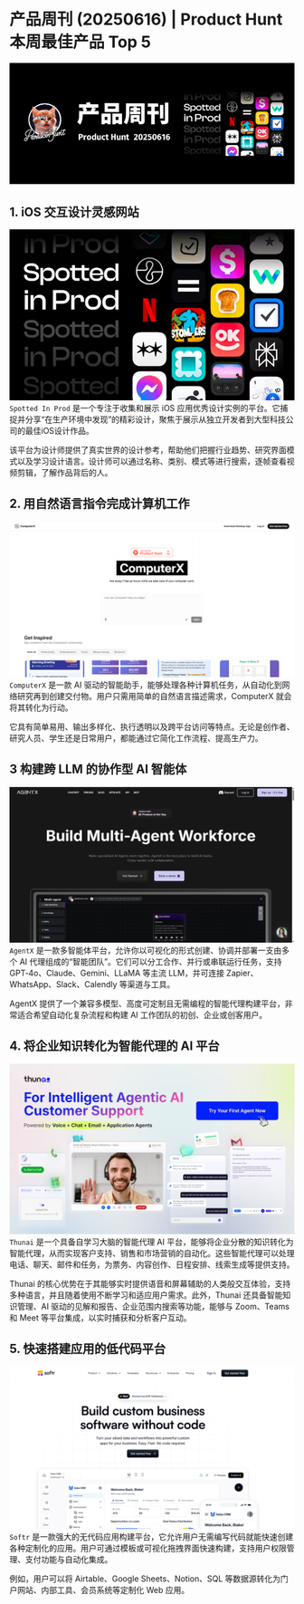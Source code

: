 # 产品周刊 (20250616) | Product Hunt 本周最佳产品 Top 5

![](../../attachments/每周热门项目汇总%20(1).png)

## 1. iOS 交互设计灵感网站
![](../../attachments/Pasted%20image%2020250625221841.png)
`Spotted In Prod` 是一个专注于收集和展示 iOS 应用优秀设计实例的平台。它捕捉并分享“在生产环境中发现”的精彩设计，聚焦于展示从独立开发者到大型科技公司的最佳iOS设计作品。

该平台为设计师提供了真实世界的设计参考，帮助他们把握行业趋势、研究界面模式以及学习设计语言。设计师可以通过名称、类别、模式等进行搜索，逐帧查看视频剪辑，了解作品背后的人。

## 2. 用自然语言指令完成计算机工作
![](../../attachments/Pasted%20image%2020250625222344.png)
`ComputerX` 是一款 AI 驱动的智能助手，能够处理各种计算机任务，从自动化到网络研究再到创建交付物。用户只需用简单的自然语言描述需求，ComputerX 就会将其转化为行动。

它具有简单易用、输出多样化、执行透明以及跨平台访问等特点。无论是创作者、研究人员、学生还是日常用户，都能通过它简化工作流程、提高生产力。


## 3 构建跨 LLM 的协作型 AI 智能体
![](../../attachments/Pasted%20image%2020250625222844.png)
`AgentX` 是一款多智能体平台，允许你以可视化的形式创建、协调并部署一支由多个 AI 代理组成的“智能团队”。它们可以分工合作、并行或串联运行任务，支持 GPT‑4o、Claude、Gemini、LLaMA 等主流 LLM，并可连接 Zapier、WhatsApp、Slack、Calendly 等渠道与工具。

AgentX 提供了一个兼容多模型、高度可定制且无需编程的智能代理构建平台，非常适合希望自动化复杂流程和构建 AI 工作团队的初创、企业或创客用户。

## 4. 将企业知识转化为智能代理的 AI 平台
![](../../attachments/Pasted%20image%2020250628123146.png)
`Thunai` 是一个具备自学习大脑的智能代理 AI 平台，能够将企业分散的知识转化为智能代理，从而实现客户支持、销售和市场营销的自动化。这些智能代理可以处理电话、聊天、邮件和任务，为票务、内容创作、日程安排、线索生成等提供支持。

Thunai 的核心优势在于其能够实时提供语音和屏幕辅助的人类般交互体验，支持多种语言，并且随着使用不断学习和适应用户需求。此外，Thunai 还具备智能知识管理、AI 驱动的见解和报告、企业范围内搜索等功能，能够与 Zoom、Teams 和 Meet 等平台集成，以实时捕获和分析客户互动。

## 5. 快速搭建应用的低代码平台
![](../../attachments/Pasted%20image%2020250627171211.png)
`Softr` 是一款强大的无代码应用构建平台，它允许用户无需编写代码就能快速创建各种定制化的应用。用户可通过模板或可视化拖拽界面快速构建，支持用户权限管理、支付功能与自动化集成。

例如，用户可以将 Airtable、Google Sheets、Notion、SQL 等数据源转化为门户网站、内部工具、会员系统等定制化 Web 应用。
